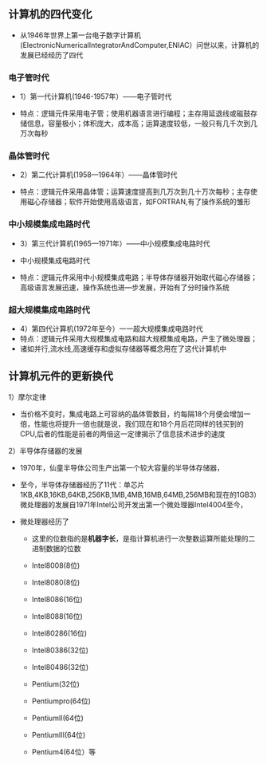 ## 计算机的四代变化

- 从1946年世界上第一台电子数字计算机(ElectronicNumericalIntegratorAndComputer,ENIAC）问世以来，计算机的发展已经经历了四代

### 电子管时代

- 1）第一代计算机(1946-1957年）——电子管时代

- 特点：逻辑元件采用电子管；使用机器语言进行编程；主存用延退线或磁鼓存储信息，容量极小；体积庞大，成本高；运算速度较低，一般只有几千次到几万次每秒

### 晶体管时代

- 2）第二代计算机(1958—1964年）——晶体管时代

- 特点：逻辑元件采用晶体管；运算速度提高到几万次到几十万次每秒；主存使用磁心存储器；软件开始使用高级语言，如FORTRAN,有了操作系统的雏形

### 中小规模集成电路时代

- 3）第三代计算机(1965—1971年）——中小规模集成电路时代

- 中小规模集成电路时代
- 特点：逻辑元件采用中小规模集成电路；半导体存储器开始取代磁心存储器；高级语言发展迅速，操作系统也进—步发展，开始有了分时操作系统

### 超大规模集成电路时代

- 4）第四代计算机(1972年至今）一一超大规模集成电路时代
- 特点：逻辑元件采用大规模集成电路和超大规模集成电路，产生了微处理器；
- 诸如并行,流水线,高速缓存和虚拟存储器等概念用在了这代计算机中

## 计算机元件的更新换代

1）摩尔定律

- 当价格不变时，集成电路上可容纳的晶体管数目，约每隔18个月便会增加一倍，性能也将提升一倍也就是说，我们现在和18个月后花同样的钱买到的CPU,后者的性能是前者的两倍这一定律揭示了信息技术进步的速度

2）半导体存储器的发展

- 1970年，仙童半导体公司生产出第一个较大容量的半导体存储器，

- 至今，半导体存储器经历了11代：单芯片1KB,4KB,16KB,64KB,256KB,1MB,4MB,16MB,64MB,256MB和现在的1GB3）微处理器的发展自1971年Intel公司开发出第一个微处理器Intel4004至今，

- 微处理器经历了

  - 这里的位数指的是**机器字长**，是指计算机进行一次整数运算所能处理的二进制数据的位数
  - Intel8008(8位)

  - Intel8080(8位)


  - Intel8086(16位)


  - Intel8088(16位)


  - Intel80286(16位)


  - Intel80386(32位)


  - Intel80486(32位)


  - Pentium(32位)


  - Pentiumpro(64位)


  - PentiumII(64位)


  - PentiumIII(64位)


  - Pentium4(64位）等

    

  
